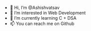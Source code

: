 - 👋 Hi, I’m @Ashishvatsav
- 👀 I’m interested in Web Development
- 🌱 I’m currently learning C + DSA
- 📫 You can reach me on Github

<!---
Ashishvatsav/Ashishvatsav is a ✨ special ✨ repository because its `README.md` (this file) appears on your GitHub profile.
You can click the Preview link to take a look at your changes.
--->
